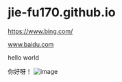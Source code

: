 # jie-fu170.github.io
https://www.bing.com/

www.baidu.com

hello world

你好呀！
![image](https://github.com/user-attachments/assets/bab96527-252f-4483-b260-23d32e7a3756)

